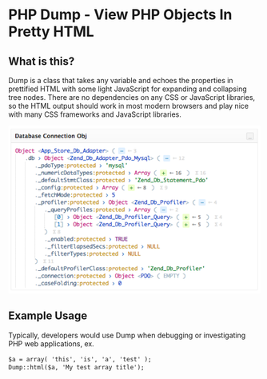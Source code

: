 # PHP Dump - View PHP Objects In Pretty HTML


## What is this?

Dump is a class that takes any variable and echoes the properties in prettified HTML with some light JavaScript 
for expanding and collapsing tree nodes. There are no dependencies on any CSS or JavaScript libraries, so the HTML
output should work in most modern browsers and play nice with many CSS frameworks and JavaScript libraries.

![Example Output](https://github.com/sachabeharry/php_dump/raw/master/ss1.png)

## Example Usage

Typically, developers would use Dump when debugging or investigating PHP web applications, ex.

```
$a = array( 'this', 'is', 'a', 'test' );
Dump::html($a, 'My test array title');
```


